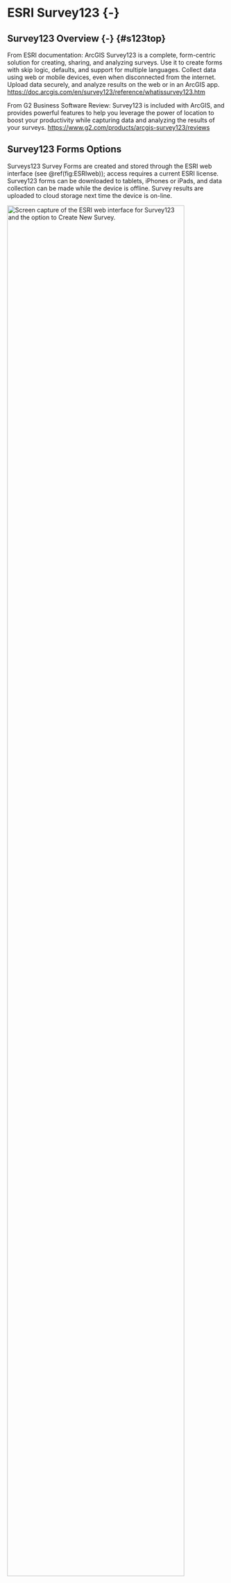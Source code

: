 # ESRI Survey123 {-}

## Survey123 Overview {-}  {#s123top} 

From ESRI documentation: ArcGIS Survey123 is a complete, form-centric solution for creating, sharing, and analyzing surveys. Use it to create forms with skip logic, defaults, and support for multiple languages. Collect data using web or mobile devices, even when disconnected from the internet. Upload data securely, and analyze results on the web or in an ArcGIS app. 
https://doc.arcgis.com/en/survey123/reference/whatissurvey123.htm

From G2 Business Software Review: Survey123 is included with ArcGIS, and provides powerful features to help you leverage the power of location to boost your productivity while capturing data and analyzing the results of your surveys. https://www.g2.com/products/arcgis-survey123/reviews

## Survey123 Forms Options 

Surveys123 Survey Forms are created and stored through the ESRI web interface (see \@ref(fig:ESRIweb)); access requires a current ESRI license. Survey123 forms can be downloaded to tablets, iPhones or iPads, and data collection can be made while the device is offline. Survey results are uploaded to cloud storage next time the device is on-line. 



<div class="figure">
<img src="images/survey123/ESRIweb.png" alt="Screen capture of the ESRI web interface for Survey123 and the option to Create New Survey." width="90%" />
<p class="caption">(\#fig:ESRIweb)Screen capture of the ESRI web interface for Survey123 and the option to Create New Survey.</p>
</div>

There are two main options for designing a Survey123 survey form (\@ref(fig:ESRIweb2)): the Web Designer or Survey123 Connect tool. The Web Designer is a web-based menu-driven GUI that does not require learning any specific coding to set up a basic survey form.  Survey questions and response types can be specified using a drag and drop tool.



<div class="figure">
<img src="images/survey123/ESRIweb2.png" alt="Screen capture of the ESRI web interface for Survey123 highlighting the two main options for designing a Survey123 form: the web designer or the Survey123 Connect tool." width="90%" />
<p class="caption">(\#fig:ESRIweb2)Screen capture of the ESRI web interface for Survey123 highlighting the two main options for designing a Survey123 form: the web designer or the Survey123 Connect tool.</p>
</div>

Survey123 Connect is an option for more advanced survey form design, such as a nested structure or calculated responses using user inputs.  The Survey123 Connect approach requires defining the more advanced form properties within an ‘XLSForm spreadsheet’ using the XLSForm coding language (XLSForm spreadsheets: \@ref(fig:xlsform) and \@ref(fig:xlsform2)).  ESRI documentation for both Web designer and Connect can be found at: https://doc.arcgis.com/en/survey123/browser/create-surveys/createsurveys.htm
XLSForm formatting language is described at: https://xlsform.org/en/.


<div class="figure">
<img src="images/survey123/survey123_xlsform.png" alt="Screen capture of ESRI Survey123 Connect software demonstrating the use of the XLSForm spreadsheet-based coding language and the ability to directly edit the JavaScript code that is linked to XLSForm parameters." width="90%" />
<p class="caption">(\#fig:xlsform)Screen capture of ESRI Survey123 Connect software demonstrating the use of the XLSForm spreadsheet-based coding language and the ability to directly edit the JavaScript code that is linked to XLSForm parameters.</p>
</div>



<div class="figure">
<img src="images/survey123/survey123_xlsform2.png" alt="Screen capture of ArcGIS website description of the XLSForm features: https://gis.idaho.gov/wp-content/uploads/2021/03/ArcGIS-Apps-for-the-Field-State-of-ID.pdf." width="90%" />
<p class="caption">(\#fig:xlsform2)Screen capture of ArcGIS website description of the XLSForm features: https://gis.idaho.gov/wp-content/uploads/2021/03/ArcGIS-Apps-for-the-Field-State-of-ID.pdf.</p>
</div>


## Survey123: Forms Options











<div style="border: 1px solid #ddd; padding: 0px; overflow-y: scroll; height:600px; overflow-x: scroll; width:800px; "><table class=" lightable-paper table" style='font-family: "Arial Narrow", arial, helvetica, sans-serif; margin-left: auto; margin-right: auto; font-size: 18px; width: auto !important; margin-left: auto; margin-right: auto;'>
<caption style="font-size: initial !important;">(\#tab:s123form)Forms Options</caption>
 <thead>
  <tr>
   <th style="text-align:left;position: sticky; top:0; background-color: #FFFFFF;position: sticky; top:0; background-color: #FFFFFF;"> Category </th>
   <th style="text-align:left;position: sticky; top:0; background-color: #FFFFFF;position: sticky; top:0; background-color: #FFFFFF;"> Feature </th>
   <th style="text-align:left;position: sticky; top:0; background-color: #FFFFFF;position: sticky; top:0; background-color: #FFFFFF;"> Available </th>
   <th style="text-align:left;position: sticky; top:0; background-color: #FFFFFF;position: sticky; top:0; background-color: #FFFFFF;"> Description </th>
   <th style="text-align:left;position: sticky; top:0; background-color: #FFFFFF;position: sticky; top:0; background-color: #FFFFFF;"> Group Notes </th>
   <th style="text-align:left;position: sticky; top:0; background-color: #FFFFFF;position: sticky; top:0; background-color: #FFFFFF;"> External  Reviews </th>
   <th style="text-align:left;position: sticky; top:0; background-color: #FFFFFF;position: sticky; top:0; background-color: #FFFFFF;"> Score(0-3) </th>
  </tr>
 </thead>
<tbody>
  <tr>
   <td style="text-align:left;min-width: 2cm; font-weight: bold;max-width: 3cm; font-weight: bold;"> Data entry validation/QC </td>
   <td style="text-align:left;min-width: 2cm; max-width: 3cm; "> Geo-referencing </td>
   <td style="text-align:left;min-width: 2cm; max-width: 2.5cm; "> Yes </td>
   <td style="text-align:left;min-width: 4.5cm; max-width: 5cm; "> Every Survey123 entry (object?) has an associated lat/long data </td>
   <td style="text-align:left;min-width: 4.5cm; max-width: 5cm; "> Uses device navigation: phone app or GPS device; Data can open in data in ArcGIS maps directly; Can change base map; Default is current location; Can tap the map to change location [test](https://doc.arcgis.com/en/survey123/browser/analyze-results/viewresults.htm#:~:text=Under%20the%20title%20for%20your,geodatabase%20and%20download%20your%20data) </td>
   <td style="text-align:left;min-width: 2cm; ">  </td>
   <td style="text-align:left;min-width: 3cm; "> 3 </td>
  </tr>
  <tr>
   <td style="text-align:left;min-width: 2cm; font-weight: bold;max-width: 3cm; font-weight: bold;">  </td>
   <td style="text-align:left;min-width: 2cm; max-width: 3cm; "> Constrained choices from a list </td>
   <td style="text-align:left;min-width: 2cm; max-width: 2.5cm; "> Yes </td>
   <td style="text-align:left;min-width: 4.5cm; max-width: 5cm; "> Web Designer </td>
   <td style="text-align:left;min-width: 4.5cm; max-width: 5cm; "> -Restricted lengths, Default values (e.g., Date, Time from device) </td>
   <td style="text-align:left;min-width: 2cm; ">  </td>
   <td style="text-align:left;min-width: 3cm; "> 2 </td>
  </tr>
  <tr>
   <td style="text-align:left;min-width: 2cm; font-weight: bold;max-width: 3cm; font-weight: bold;">  </td>
   <td style="text-align:left;min-width: 2cm; max-width: 3cm; ">  </td>
   <td style="text-align:left;min-width: 2cm; max-width: 2.5cm; "> Yes </td>
   <td style="text-align:left;min-width: 4.5cm; max-width: 5cm; "> Survey123 Connect: XLSForm spreadsheet </td>
   <td style="text-align:left;min-width: 4.5cm; max-width: 5cm; "> Above functionality, plus more advanced options such as: - select multiple responses from a list;smart fields: expressions and formulas to control the allowable input (e.g., total percentage &lt;= 100%)
- Auto limit by partial input
- Auto-completed suggestion </td>
   <td style="text-align:left;min-width: 2cm; ">  </td>
   <td style="text-align:left;min-width: 3cm; "> 1 </td>
  </tr>
  <tr>
   <td style="text-align:left;min-width: 2cm; font-weight: bold;max-width: 3cm; font-weight: bold;">  </td>
   <td style="text-align:left;min-width: 2cm; max-width: 3cm; "> Rules guiding answer series (e.g., “Conditional Questions” and “Skips”) </td>
   <td style="text-align:left;min-width: 2cm; max-width: 2.5cm; "> Yes </td>
   <td style="text-align:left;min-width: 4.5cm; max-width: 5cm; "> Web Designer  </td>
   <td style="text-align:left;min-width: 4.5cm; max-width: 5cm; "> This can be done with Web Designer using the ‘Set rule function’; However, in Web Designer, this function is limited to Single choice, Dropdown, Likert scale, and Rating questions </td>
   <td style="text-align:left;min-width: 2cm; "> [tst4](https://support.esri.com/en/technical-article/000022942) </td>
   <td style="text-align:left;min-width: 3cm; ">  </td>
  </tr>
  <tr>
   <td style="text-align:left;min-width: 2cm; font-weight: bold;max-width: 3cm; font-weight: bold;">  </td>
   <td style="text-align:left;min-width: 2cm; max-width: 3cm; ">  </td>
   <td style="text-align:left;min-width: 2cm; max-width: 2.5cm; "> Yes </td>
   <td style="text-align:left;min-width: 4.5cm; max-width: 5cm; "> Survey123 Connect: XLSForm spreadsheet </td>
   <td style="text-align:left;min-width: 4.5cm; max-width: 5cm; ">  </td>
   <td style="text-align:left;min-width: 2cm; ">  </td>
   <td style="text-align:left;min-width: 3cm; ">  </td>
  </tr>
  <tr>
   <td style="text-align:left;min-width: 2cm; font-weight: bold;max-width: 3cm; font-weight: bold;">  </td>
   <td style="text-align:left;min-width: 2cm; max-width: 3cm; "> Constrained choices from an external table </td>
   <td style="text-align:left;min-width: 2cm; max-width: 2.5cm; ">  </td>
   <td style="text-align:left;min-width: 4.5cm; max-width: 5cm; ">  </td>
   <td style="text-align:left;min-width: 4.5cm; max-width: 5cm; ">  </td>
   <td style="text-align:left;min-width: 2cm; ">  </td>
   <td style="text-align:left;min-width: 3cm; ">  </td>
  </tr>
  <tr>
   <td style="text-align:left;min-width: 2cm; font-weight: bold;max-width: 3cm; font-weight: bold;">  </td>
   <td style="text-align:left;min-width: 2cm; max-width: 3cm; "> Form Version Control </td>
   <td style="text-align:left;min-width: 2cm; max-width: 2.5cm; ">  </td>
   <td style="text-align:left;min-width: 4.5cm; max-width: 5cm; ">  </td>
   <td style="text-align:left;min-width: 4.5cm; max-width: 5cm; ">  </td>
   <td style="text-align:left;min-width: 2cm; ">  </td>
   <td style="text-align:left;min-width: 3cm; ">  </td>
  </tr>
  <tr>
   <td style="text-align:left;min-width: 2cm; font-weight: bold;max-width: 3cm; font-weight: bold;">  </td>
   <td style="text-align:left;min-width: 2cm; max-width: 3cm; "> Real-time Data Review </td>
   <td style="text-align:left;min-width: 2cm; max-width: 2.5cm; "> Yes </td>
   <td style="text-align:left;min-width: 4.5cm; max-width: 5cm; "> Survey123 HUB </td>
   <td style="text-align:left;min-width: 4.5cm; max-width: 5cm; "> The HUB webbased tool allows one to review raw data and summarize data submitted to each survey in the ‘Data’ and ‘Analyze’ tabs; Other summaries: word clouds, frequency plots </td>
   <td style="text-align:left;min-width: 2cm; ">  </td>
   <td style="text-align:left;min-width: 3cm; ">  </td>
  </tr>
  <tr>
   <td style="text-align:left;min-width: 2cm; font-weight: bold;max-width: 3cm; font-weight: bold;">  </td>
   <td style="text-align:left;min-width: 2cm; max-width: 3cm; ">  </td>
   <td style="text-align:left;min-width: 2cm; max-width: 2.5cm; "> No </td>
   <td style="text-align:left;min-width: 4.5cm; max-width: 5cm; "> Survey123 Connect </td>
   <td style="text-align:left;min-width: 4.5cm; max-width: 5cm; "> In trial demo, it was difficult to produce a listing of the lengths which was needed for field QC </td>
   <td style="text-align:left;min-width: 2cm; ">  </td>
   <td style="text-align:left;min-width: 3cm; ">  </td>
  </tr>
  <tr>
   <td style="text-align:left;min-width: 2cm; font-weight: bold;max-width: 3cm; font-weight: bold;">  </td>
   <td style="text-align:left;min-width: 2cm; max-width: 3cm; "> Real-time Edit (“on the fly”) </td>
   <td style="text-align:left;min-width: 2cm; max-width: 2.5cm; "> Yes </td>
   <td style="text-align:left;min-width: 4.5cm; max-width: 5cm; "> User needs to open a separate tab to edit the responses </td>
   <td style="text-align:left;min-width: 4.5cm; max-width: 5cm; ">  </td>
   <td style="text-align:left;min-width: 2cm; ">  </td>
   <td style="text-align:left;min-width: 3cm; ">  </td>
  </tr>
  <tr>
   <td style="text-align:left;min-width: 2cm; font-weight: bold;max-width: 3cm; font-weight: bold;"> Ease of Form Development </td>
   <td style="text-align:left;min-width: 2cm; max-width: 3cm; "> Intuitive form design tool </td>
   <td style="text-align:left;min-width: 2cm; max-width: 2.5cm; "> Yes </td>
   <td style="text-align:left;min-width: 4.5cm; max-width: 5cm; "> Web designer </td>
   <td style="text-align:left;min-width: 4.5cm; max-width: 5cm; "> Web designer intuitive </td>
   <td style="text-align:left;min-width: 2cm; ">  </td>
   <td style="text-align:left;min-width: 3cm; ">  </td>
  </tr>
  <tr>
   <td style="text-align:left;min-width: 2cm; font-weight: bold;max-width: 3cm; font-weight: bold;">  </td>
   <td style="text-align:left;min-width: 2cm; max-width: 3cm; ">  </td>
   <td style="text-align:left;min-width: 2cm; max-width: 2.5cm; "> No </td>
   <td style="text-align:left;min-width: 4.5cm; max-width: 5cm; "> Survey123 Connect: XLSForm spreadsheet </td>
   <td style="text-align:left;min-width: 4.5cm; max-width: 5cm; "> XLSForm formatting language required some effort to pick up. </td>
   <td style="text-align:left;min-width: 2cm; ">  </td>
   <td style="text-align:left;min-width: 3cm; ">  </td>
  </tr>
  <tr>
   <td style="text-align:left;min-width: 2cm; font-weight: bold;max-width: 3cm; font-weight: bold;">  </td>
   <td style="text-align:left;min-width: 2cm; max-width: 3cm; "> Coding language required? </td>
   <td style="text-align:left;min-width: 2cm; max-width: 2.5cm; "> No </td>
   <td style="text-align:left;min-width: 4.5cm; max-width: 5cm; "> Web designer </td>
   <td style="text-align:left;min-width: 4.5cm; max-width: 5cm; "> Web designer is a GUI tool that is menu driven and does not require learning any coding </td>
   <td style="text-align:left;min-width: 2cm; ">  </td>
   <td style="text-align:left;min-width: 3cm; ">  </td>
  </tr>
  <tr>
   <td style="text-align:left;min-width: 2cm; font-weight: bold;max-width: 3cm; font-weight: bold;">  </td>
   <td style="text-align:left;min-width: 2cm; max-width: 3cm; ">  </td>
   <td style="text-align:left;min-width: 2cm; max-width: 2.5cm; "> Yes </td>
   <td style="text-align:left;min-width: 4.5cm; max-width: 5cm; "> XLSForm spreadsheet </td>
   <td style="text-align:left;min-width: 4.5cm; max-width: 5cm; "> Survey123 Connect is an option for more advanced survey designs which requires configuration of an ‘XLSForm spreadsheet’.  XLSForm is an ESRII coding language specific to forms configuration. </td>
   <td style="text-align:left;min-width: 2cm; "> Can be hard to edit XLSForm code: 
“Per my experience, if I delete some of the questions and add other [using] filters for the answers through the [XLSForm spread sheet], the answers will be totally. So, every time I have to make a new form for every survey in order to avoid messy information.”     
[tst2](https://www.g2.com/products/arcgis-survey123/reviews?page=2#survey-response-2154622) </td>
   <td style="text-align:left;min-width: 3cm; ">  </td>
  </tr>
  <tr>
   <td style="text-align:left;min-width: 2cm; font-weight: bold;max-width: 3cm; font-weight: bold;">  </td>
   <td style="text-align:left;min-width: 2cm; max-width: 3cm; "> Different styles of question types </td>
   <td style="text-align:left;min-width: 2cm; max-width: 2.5cm; "> Yes </td>
   <td style="text-align:left;min-width: 4.5cm; max-width: 5cm; "> Web Designer  </td>
   <td style="text-align:left;min-width: 4.5cm; max-width: 5cm; "> Yes, both Web designer and Connect provide a range of question types: </td>
   <td style="text-align:left;min-width: 2cm; "> https://doc.arcgis.com/en/survey123/browser/create-surveys/webdesigneressentials.htm </td>
   <td style="text-align:left;min-width: 3cm; ">  </td>
  </tr>
  <tr>
   <td style="text-align:left;min-width: 2cm; font-weight: bold;max-width: 3cm; font-weight: bold;">  </td>
   <td style="text-align:left;min-width: 2cm; max-width: 3cm; ">  </td>
   <td style="text-align:left;min-width: 2cm; max-width: 2.5cm; "> Yes </td>
   <td style="text-align:left;min-width: 4.5cm; max-width: 5cm; "> Survey123 Connect: XLSForm spreadsheet </td>
   <td style="text-align:left;min-width: 4.5cm; max-width: 5cm; ">  </td>
   <td style="text-align:left;min-width: 2cm; ">  </td>
   <td style="text-align:left;min-width: 3cm; ">  </td>
  </tr>
  <tr>
   <td style="text-align:left;min-width: 2cm; font-weight: bold;max-width: 3cm; font-weight: bold;">  </td>
   <td style="text-align:left;min-width: 2cm; max-width: 3cm; "> Flexibility to configure in a logical order for field entry (e.g., nested desgin) </td>
   <td style="text-align:left;min-width: 2cm; max-width: 2.5cm; "> No </td>
   <td style="text-align:left;min-width: 4.5cm; max-width: 5cm; "> Web Designer  </td>
   <td style="text-align:left;min-width: 4.5cm; max-width: 5cm; ">  </td>
   <td style="text-align:left;min-width: 2cm; ">  </td>
   <td style="text-align:left;min-width: 3cm; ">  </td>
  </tr>
  <tr>
   <td style="text-align:left;min-width: 2cm; font-weight: bold;max-width: 3cm; font-weight: bold;">  </td>
   <td style="text-align:left;min-width: 2cm; max-width: 3cm; ">  </td>
   <td style="text-align:left;min-width: 2cm; max-width: 2.5cm; "> Yes </td>
   <td style="text-align:left;min-width: 4.5cm; max-width: 5cm; "> Survey123 Connect: XLSForm spreadsheet </td>
   <td style="text-align:left;min-width: 4.5cm; max-width: 5cm; "> In trial demo (Appendix 3): The XLSForm coding was required to represent a nested sampling design; this effort was time consuming to optimize </td>
   <td style="text-align:left;min-width: 2cm; ">  </td>
   <td style="text-align:left;min-width: 3cm; ">  </td>
  </tr>
  <tr>
   <td style="text-align:left;min-width: 2cm; font-weight: bold;max-width: 3cm; font-weight: bold;"> Other IEP Survey needs </td>
   <td style="text-align:left;min-width: 2cm; max-width: 3cm; "> Permissions Management </td>
   <td style="text-align:left;min-width: 2cm; max-width: 2.5cm; "> Yes </td>
   <td style="text-align:left;min-width: 4.5cm; max-width: 5cm; ">  </td>
   <td style="text-align:left;min-width: 4.5cm; max-width: 5cm; ">  </td>
   <td style="text-align:left;min-width: 2cm; ">  </td>
   <td style="text-align:left;min-width: 3cm; ">  </td>
  </tr>
  <tr>
   <td style="text-align:left;min-width: 2cm; font-weight: bold;max-width: 3cm; font-weight: bold;">  </td>
   <td style="text-align:left;min-width: 2cm; max-width: 3cm; "> Muti-users of an app </td>
   <td style="text-align:left;min-width: 2cm; max-width: 2.5cm; "> Yes </td>
   <td style="text-align:left;min-width: 4.5cm; max-width: 5cm; "> More than one user can submit data to an app at a time (same database); Survey123 HUB: can review responses by user </td>
   <td style="text-align:left;min-width: 4.5cm; max-width: 5cm; ">  </td>
   <td style="text-align:left;min-width: 2cm; ">  </td>
   <td style="text-align:left;min-width: 3cm; ">  </td>
  </tr>
  <tr>
   <td style="text-align:left;min-width: 2cm; font-weight: bold;max-width: 3cm; font-weight: bold;">  </td>
   <td style="text-align:left;min-width: 2cm; max-width: 3cm; "> Off-line capacity </td>
   <td style="text-align:left;min-width: 2cm; max-width: 2.5cm; "> Yes </td>
   <td style="text-align:left;min-width: 4.5cm; max-width: 5cm; "> Field App works offline and online </td>
   <td style="text-align:left;min-width: 4.5cm; max-width: 5cm; "> Does the data uploads automatically when back on-line?? </td>
   <td style="text-align:left;min-width: 2cm; ">  </td>
   <td style="text-align:left;min-width: 3cm; ">  </td>
  </tr>
  <tr>
   <td style="text-align:left;min-width: 2cm; font-weight: bold;max-width: 3cm; font-weight: bold;"> User Accessability </td>
   <td style="text-align:left;min-width: 2cm; max-width: 3cm; "> Multiple-language options </td>
   <td style="text-align:left;min-width: 2cm; max-width: 2.5cm; "> Yes </td>
   <td style="text-align:left;min-width: 4.5cm; max-width: 5cm; "> Form can be transposed to other languages; language of stored responses can be specified. </td>
   <td style="text-align:left;min-width: 4.5cm; max-width: 5cm; ">  </td>
   <td style="text-align:left;min-width: 2cm; ">  </td>
   <td style="text-align:left;min-width: 3cm; ">  </td>
  </tr>
  <tr>
   <td style="text-align:left;min-width: 2cm; font-weight: bold;max-width: 3cm; font-weight: bold;">  </td>
   <td style="text-align:left;min-width: 2cm; max-width: 3cm; "> Font adjustment/Speak-to-text </td>
   <td style="text-align:left;min-width: 2cm; max-width: 2.5cm; ">  </td>
   <td style="text-align:left;min-width: 4.5cm; max-width: 5cm; ">  </td>
   <td style="text-align:left;min-width: 4.5cm; max-width: 5cm; ">  </td>
   <td style="text-align:left;min-width: 2cm; ">  </td>
   <td style="text-align:left;min-width: 3cm; ">  </td>
  </tr>
</tbody>
</table></div>


## Survey123: Data Interface {#S23dat}



<div style="border: 1px solid #ddd; padding: 0px; overflow-y: scroll; height:600px; overflow-x: scroll; width:800px; "><table class=" lightable-paper table" style='font-family: "Arial Narrow", arial, helvetica, sans-serif; margin-left: auto; margin-right: auto; font-size: 18px; width: auto !important; margin-left: auto; margin-right: auto;'>
<caption style="font-size: initial !important;">(\#tab:s123dat)Data Interface Options</caption>
 <thead>
  <tr>
   <th style="text-align:left;position: sticky; top:0; background-color: #FFFFFF;position: sticky; top:0; background-color: #FFFFFF;"> Category </th>
   <th style="text-align:left;position: sticky; top:0; background-color: #FFFFFF;position: sticky; top:0; background-color: #FFFFFF;"> Feature </th>
   <th style="text-align:left;position: sticky; top:0; background-color: #FFFFFF;position: sticky; top:0; background-color: #FFFFFF;"> Available </th>
   <th style="text-align:left;position: sticky; top:0; background-color: #FFFFFF;position: sticky; top:0; background-color: #FFFFFF;"> Description </th>
   <th style="text-align:left;position: sticky; top:0; background-color: #FFFFFF;position: sticky; top:0; background-color: #FFFFFF;"> Group Notes </th>
   <th style="text-align:left;position: sticky; top:0; background-color: #FFFFFF;position: sticky; top:0; background-color: #FFFFFF;"> External  Reviews </th>
   <th style="text-align:left;position: sticky; top:0; background-color: #FFFFFF;position: sticky; top:0; background-color: #FFFFFF;"> Score(0-3) </th>
  </tr>
 </thead>
<tbody>
  <tr>
   <td style="text-align:left;min-width: 2cm; font-weight: bold;max-width: 3cm; font-weight: bold;"> Database interface </td>
   <td style="text-align:left;min-width: 2cm; max-width: 3cm; "> Cloud-storage </td>
   <td style="text-align:left;min-width: 2cm; max-width: 2.5cm; "> Yes </td>
   <td style="text-align:left;min-width: 4.5cm; max-width: 5cm; "> All Survey123 items (forms, web maps, tabular reference data, survey records) are stored in the respective ArcGIS Survey Hub online account https://survey123.arcgis.com/

ArcGIS Hub is a cloud-based engagement platform.  ArcGIS Hub is automatically available with a subscription to ArcGIS Online. </td>
   <td style="text-align:left;min-width: 4.5cm; max-width: 5cm; ">  </td>
   <td style="text-align:left;min-width: 2cm; "> ArcGIS Survey123 consumes ArcGIS Online credits for storage, geocoding, and when printing reports (how does this relate to a State account?) </td>
   <td style="text-align:left;min-width: 3cm; ">  </td>
  </tr>
  <tr>
   <td style="text-align:left;min-width: 2cm; font-weight: bold;max-width: 3cm; font-weight: bold;">  </td>
   <td style="text-align:left;min-width: 2cm; max-width: 3cm; "> Direct integration with database </td>
   <td style="text-align:left;min-width: 2cm; max-width: 2.5cm; "> No </td>
   <td style="text-align:left;min-width: 4.5cm; max-width: 5cm; "> Not a feature of Survey123 per se; would need to be configured by a database manager </td>
   <td style="text-align:left;min-width: 4.5cm; max-width: 5cm; "> As far as I can tell, Survey123 does not have a tool for integrating data into editing SQL or Access databases; need to verify </td>
   <td style="text-align:left;min-width: 2cm; ">  </td>
   <td style="text-align:left;min-width: 3cm; ">  </td>
  </tr>
  <tr>
   <td style="text-align:left;min-width: 2cm; font-weight: bold;max-width: 3cm; font-weight: bold;">  </td>
   <td style="text-align:left;min-width: 2cm; max-width: 3cm; "> Integrate data from local tables </td>
   <td style="text-align:left;min-width: 2cm; max-width: 2.5cm; "> Yes </td>
   <td style="text-align:left;min-width: 4.5cm; max-width: 5cm; "> Reference lists can reside in additional tabs in the XLSForm spreadsheet </td>
   <td style="text-align:left;min-width: 4.5cm; max-width: 5cm; "> Are these tables actually on the local hard drive or web based?  Need to verify </td>
   <td style="text-align:left;min-width: 2cm; ">  </td>
   <td style="text-align:left;min-width: 3cm; ">  </td>
  </tr>
  <tr>
   <td style="text-align:left;min-width: 2cm; font-weight: bold;max-width: 3cm; font-weight: bold;"> Edit after transfer </td>
   <td style="text-align:left;min-width: 2cm; max-width: 3cm; "> Editing data ‘on-the-fly’ (data already submitted) </td>
   <td style="text-align:left;min-width: 2cm; max-width: 2.5cm; "> Not easily done </td>
   <td style="text-align:left;min-width: 4.5cm; max-width: 5cm; "> Survey responses submitted to the web-based database from a user's device can be edited from the Sent folder in the Survey123 field app

The owner of a survey can also edit any responses sent for their survey on the survey's Data page on the Survey123 website, or in the web app using URL parameters.   https://doc.arcgis.com/en/survey123/browser/get-answers/editexistingdata.htm </td>
   <td style="text-align:left;min-width: 4.5cm; max-width: 5cm; "> In trial demo: User noted that it was not possible to view the full list of fish lengths, and it was not easy to edit responses ‘on-the-fly’) (Appendix: 3) </td>
   <td style="text-align:left;min-width: 2cm; ">  </td>
   <td style="text-align:left;min-width: 3cm; ">  </td>
  </tr>
  <tr>
   <td style="text-align:left;min-width: 2cm; font-weight: bold;max-width: 3cm; font-weight: bold;"> Data format </td>
   <td style="text-align:left;min-width: 2cm; max-width: 3cm; "> Open (standard) format output </td>
   <td style="text-align:left;min-width: 2cm; max-width: 2.5cm; "> Yes </td>
   <td style="text-align:left;min-width: 4.5cm; max-width: 5cm; "> Can be downloaded as .CSV; User selects output format (CSV, Excel, KML, shapefile, or file geodatabase)  </td>
   <td style="text-align:left;min-width: 4.5cm; max-width: 5cm; ">  </td>
   <td style="text-align:left;min-width: 2cm; "> Data can open in data in ArcGIS maps directly </td>
   <td style="text-align:left;min-width: 3cm; ">  </td>
  </tr>
  <tr>
   <td style="text-align:left;min-width: 2cm; font-weight: bold;max-width: 3cm; font-weight: bold;">  </td>
   <td style="text-align:left;min-width: 2cm; max-width: 3cm; "> Data format logical / useable </td>
   <td style="text-align:left;min-width: 2cm; max-width: 2.5cm; "> Somewhat difficult </td>
   <td style="text-align:left;min-width: 4.5cm; max-width: 5cm; "> Exported in relational tables associated with nested forms design; used key ID to associate across levels; direct database update options not available </td>
   <td style="text-align:left;min-width: 4.5cm; max-width: 5cm; "> In trial demo (Appendix 3): The format of the .csv exported data was difficult to work with and required significant post-processing </td>
   <td style="text-align:left;min-width: 2cm; "> “Cannot export in a clean way. Changes to the feature service do not translate to the online page, so you can't export from there in a way that leaves all the disabled fields off.”
https://www.g2.com/products/arcgis-survey123/reviews#survey-response-2743872

“There should be better tools to manage the resulting database when the schema needs to change.”
https://www.g2.com/products/arcgis-survey123/reviews#survey-response-2743872 </td>
   <td style="text-align:left;min-width: 3cm; ">  </td>
  </tr>
  <tr>
   <td style="text-align:left;min-width: 2cm; font-weight: bold;max-width: 3cm; font-weight: bold;"> Data transfer </td>
   <td style="text-align:left;min-width: 2cm; max-width: 3cm; "> Real-time data transfer </td>
   <td style="text-align:left;min-width: 2cm; max-width: 2.5cm; "> Yes </td>
   <td style="text-align:left;min-width: 4.5cm; max-width: 5cm; "> Data can open in data in ArcGIS maps directly </td>
   <td style="text-align:left;min-width: 4.5cm; max-width: 5cm; ">  </td>
   <td style="text-align:left;min-width: 2cm; ">  </td>
   <td style="text-align:left;min-width: 3cm; ">  </td>
  </tr>
  <tr>
   <td style="text-align:left;min-width: 2cm; font-weight: bold;max-width: 3cm; font-weight: bold;">  </td>
   <td style="text-align:left;min-width: 2cm; max-width: 3cm; "> Cloud connectivity &amp; back up </td>
   <td style="text-align:left;min-width: 2cm; max-width: 2.5cm; "> Yes </td>
   <td style="text-align:left;min-width: 4.5cm; max-width: 5cm; "> Cloud connectivity &amp; back up </td>
   <td style="text-align:left;min-width: 4.5cm; max-width: 5cm; ">  </td>
   <td style="text-align:left;min-width: 2cm; ">  </td>
   <td style="text-align:left;min-width: 3cm; ">  </td>
  </tr>
  <tr>
   <td style="text-align:left;min-width: 2cm; font-weight: bold;max-width: 3cm; font-weight: bold;"> Data change logs </td>
   <td style="text-align:left;min-width: 2cm; max-width: 3cm; "> Audit trails (data version control) </td>
   <td style="text-align:left;min-width: 2cm; max-width: 2.5cm; "> No </td>
   <td style="text-align:left;min-width: 4.5cm; max-width: 5cm; ">  </td>
   <td style="text-align:left;min-width: 4.5cm; max-width: 5cm; "> As far as I can tell, Survey123 does not have mechanism for logging data edits; need to verify </td>
   <td style="text-align:left;min-width: 2cm; ">  </td>
   <td style="text-align:left;min-width: 3cm; ">  </td>
  </tr>
</tbody>
</table></div>




##  Survey123: Photo Integration and External Sensors {#s123phot}


<div style="border: 1px solid #ddd; padding: 0px; overflow-y: scroll; height:600px; overflow-x: scroll; width:800px; "><table class=" lightable-paper table" style='font-family: "Arial Narrow", arial, helvetica, sans-serif; margin-left: auto; margin-right: auto; font-size: 18px; width: auto !important; margin-left: auto; margin-right: auto;'>
<caption style="font-size: initial !important;">(\#tab:s123phot)Photo Integration and External Sensors</caption>
 <thead>
  <tr>
   <th style="text-align:left;position: sticky; top:0; background-color: #FFFFFF;position: sticky; top:0; background-color: #FFFFFF;"> Category </th>
   <th style="text-align:left;position: sticky; top:0; background-color: #FFFFFF;position: sticky; top:0; background-color: #FFFFFF;"> Feature </th>
   <th style="text-align:left;position: sticky; top:0; background-color: #FFFFFF;position: sticky; top:0; background-color: #FFFFFF;"> Available </th>
   <th style="text-align:left;position: sticky; top:0; background-color: #FFFFFF;position: sticky; top:0; background-color: #FFFFFF;"> Group Notes </th>
   <th style="text-align:left;position: sticky; top:0; background-color: #FFFFFF;position: sticky; top:0; background-color: #FFFFFF;"> External  Reviews </th>
   <th style="text-align:left;position: sticky; top:0; background-color: #FFFFFF;position: sticky; top:0; background-color: #FFFFFF;"> Score(0-3) </th>
  </tr>
 </thead>
<tbody>
  <tr>
   <td style="text-align:left;min-width: 2cm; font-weight: bold;max-width: 3cm; font-weight: bold;"> Photo Integration </td>
   <td style="text-align:left;min-width: 2cm; max-width: 3cm; "> Collect photo &amp; assoc. with element </td>
   <td style="text-align:left;min-width: 2cm; max-width: 2.5cm; "> Yes </td>
   <td style="text-align:left;min-width: 4.5cm; max-width: 5cm; "> multiple photos can be linked to a question field with comments and associated question to a record </td>
   <td style="text-align:left;min-width: 4.5cm; max-width: 5cm; ">  </td>
   <td style="text-align:left;min-width: 2cm; ">  </td>
  </tr>
  <tr>
   <td style="text-align:left;min-width: 2cm; font-weight: bold;max-width: 3cm; font-weight: bold;">  </td>
   <td style="text-align:left;min-width: 2cm; max-width: 3cm; "> Ease of interface </td>
   <td style="text-align:left;min-width: 2cm; max-width: 2.5cm; "> Yes </td>
   <td style="text-align:left;min-width: 4.5cm; max-width: 5cm; ">  </td>
   <td style="text-align:left;min-width: 4.5cm; max-width: 5cm; "> "We have problems however, when it comes to photos. If a previous user has submitted photos, a later user can not. Also, it seems there are issues period in submitting photos on any record that is not the initial creating. Users editing a record within survey 123 cannot see photos submitted be previous users.”

https://www.g2.com/products/arcgis-survey123/reviews#survey-response-2743872 </td>
   <td style="text-align:left;min-width: 2cm; ">  </td>
  </tr>
  <tr>
   <td style="text-align:left;min-width: 2cm; font-weight: bold;max-width: 3cm; font-weight: bold;">  </td>
   <td style="text-align:left;min-width: 2cm; max-width: 3cm; "> Multi-photo per element (and # limit) </td>
   <td style="text-align:left;min-width: 2cm; max-width: 2.5cm; "> Yes </td>
   <td style="text-align:left;min-width: 4.5cm; max-width: 5cm; "> You can allow the user to submit multiple files in the one question response, up to a maximum of 99. 
The maximum file size for an individual attachment submitted from the Survey123 field app is 10 MB. </td>
   <td style="text-align:left;min-width: 4.5cm; max-width: 5cm; ">  </td>
   <td style="text-align:left;min-width: 2cm; ">  </td>
  </tr>
  <tr>
   <td style="text-align:left;min-width: 2cm; font-weight: bold;max-width: 3cm; font-weight: bold;">  </td>
   <td style="text-align:left;min-width: 2cm; max-width: 3cm; "> Drawing/Annotating on photo </td>
   <td style="text-align:left;min-width: 2cm; max-width: 2.5cm; "> Yes </td>
   <td style="text-align:left;min-width: 4.5cm; max-width: 5cm; "> The September 2021 release of ArcGIS Survey123 (version 3.13) includes ability to draw and annotate questions in the Survey123 field app. </td>
   <td style="text-align:left;min-width: 4.5cm; max-width: 5cm; "> https://community.esri.com/t5/arcgis-survey123-blog/updates-to-draw-and-annotate-in-arcgis-survey123/ba-p/1100656#:~:text=Draw%20and%20annotate%20are%20staple,a%20snapshot%20of%20a%20map. </td>
   <td style="text-align:left;min-width: 2cm; ">  </td>
  </tr>
  <tr>
   <td style="text-align:left;min-width: 2cm; font-weight: bold;max-width: 3cm; font-weight: bold;"> X-tern sensors </td>
   <td style="text-align:left;min-width: 2cm; max-width: 3cm; "> GPS from device </td>
   <td style="text-align:left;min-width: 2cm; max-width: 2.5cm; "> Yes </td>
   <td style="text-align:left;min-width: 4.5cm; max-width: 5cm; "> GPS precision only as good as app on device </td>
   <td style="text-align:left;min-width: 4.5cm; max-width: 5cm; "> “The tool needs to have better integration capabilities with GPS and Bluetooth devices in order to capture location at a better scale than the tablet of phone can offer.” https://www.g2.com/products/arcgis-survey123/reviews?page=2#survey-response-766508 </td>
   <td style="text-align:left;min-width: 2cm; ">  </td>
  </tr>
  <tr>
   <td style="text-align:left;min-width: 2cm; font-weight: bold;max-width: 3cm; font-weight: bold;">  </td>
   <td style="text-align:left;min-width: 2cm; max-width: 3cm; "> Integrate data from bar codes </td>
   <td style="text-align:left;min-width: 2cm; max-width: 2.5cm; "> Yes </td>
   <td style="text-align:left;min-width: 4.5cm; max-width: 5cm; "> the Survey123 field app can interpret barcodes though your device’s camera, so you do not need external barcode hardware

https://www.esri.com/arcgis-blog/products/survey123/announcements/barcode-scanning-in-survey123-for-arcgis/ </td>
   <td style="text-align:left;min-width: 4.5cm; max-width: 5cm; ">  </td>
   <td style="text-align:left;min-width: 2cm; ">  </td>
  </tr>
  <tr>
   <td style="text-align:left;min-width: 2cm; font-weight: bold;max-width: 3cm; font-weight: bold;">  </td>
   <td style="text-align:left;min-width: 2cm; max-width: 3cm; "> Integrate data from external sensors </td>
   <td style="text-align:left;min-width: 2cm; max-width: 2.5cm; "> No </td>
   <td style="text-align:left;min-width: 4.5cm; max-width: 5cm; ">  </td>
   <td style="text-align:left;min-width: 4.5cm; max-width: 5cm; ">  </td>
   <td style="text-align:left;min-width: 2cm; ">  </td>
  </tr>
</tbody>
</table></div>





##  Survey123:  Hardware Platforms  {#s123hard}

[Top of section](#s123top)



<div style="border: 1px solid #ddd; padding: 0px; overflow-y: scroll; height:600px; overflow-x: scroll; width:800px; "><table class=" lightable-paper table" style='font-family: "Arial Narrow", arial, helvetica, sans-serif; margin-left: auto; margin-right: auto; font-size: 18px; width: auto !important; margin-left: auto; margin-right: auto;'>
<caption style="font-size: initial !important;">(\#tab:s123hard)Hardware Platform Options</caption>
 <thead>
  <tr>
   <th style="text-align:left;position: sticky; top:0; background-color: #FFFFFF;position: sticky; top:0; background-color: #FFFFFF;"> Feature </th>
   <th style="text-align:left;position: sticky; top:0; background-color: #FFFFFF;position: sticky; top:0; background-color: #FFFFFF;"> Available </th>
   <th style="text-align:left;position: sticky; top:0; background-color: #FFFFFF;position: sticky; top:0; background-color: #FFFFFF;"> Group Notes </th>
   <th style="text-align:left;position: sticky; top:0; background-color: #FFFFFF;position: sticky; top:0; background-color: #FFFFFF;"> External  Reviews </th>
   <th style="text-align:left;position: sticky; top:0; background-color: #FFFFFF;position: sticky; top:0; background-color: #FFFFFF;"> Score(0-3) </th>
  </tr>
 </thead>
<tbody>
  <tr>
   <td style="text-align:left;min-width: 6cm; font-weight: bold;max-width: 7cm; font-weight: bold;"> Smart Phones and Tablets </td>
   <td style="text-align:left;min-width: 2cm; max-width: 3cm; ">  </td>
   <td style="text-align:left;min-width: 2cm; max-width: 2.5cm; ">  </td>
   <td style="text-align:left;min-width: 4.5cm; max-width: 5cm; ">  </td>
   <td style="text-align:left;min-width: 2.5cm; max-width: 3cm; ">  </td>
  </tr>
  <tr>
   <td style="text-align:left;min-width: 6cm; font-weight: bold;max-width: 7cm; font-weight: bold;"> -      iOS (phone and tablet) </td>
   <td style="text-align:left;min-width: 2cm; max-width: 3cm; "> Yes </td>
   <td style="text-align:left;min-width: 2cm; max-width: 2.5cm; ">  </td>
   <td style="text-align:left;min-width: 4.5cm; max-width: 5cm; ">  </td>
   <td style="text-align:left;min-width: 2.5cm; max-width: 3cm; ">  </td>
  </tr>
  <tr>
   <td style="text-align:left;min-width: 6cm; font-weight: bold;max-width: 7cm; font-weight: bold;"> -      Android(phone and tablet) </td>
   <td style="text-align:left;min-width: 2cm; max-width: 3cm; "> Yes </td>
   <td style="text-align:left;min-width: 2cm; max-width: 2.5cm; ">  </td>
   <td style="text-align:left;min-width: 4.5cm; max-width: 5cm; ">  </td>
   <td style="text-align:left;min-width: 2.5cm; max-width: 3cm; ">  </td>
  </tr>
  <tr>
   <td style="text-align:left;min-width: 6cm; font-weight: bold;max-width: 7cm; font-weight: bold;"> Desktop/laptop </td>
   <td style="text-align:left;min-width: 2cm; max-width: 3cm; ">  </td>
   <td style="text-align:left;min-width: 2cm; max-width: 2.5cm; ">  </td>
   <td style="text-align:left;min-width: 4.5cm; max-width: 5cm; ">  </td>
   <td style="text-align:left;min-width: 2.5cm; max-width: 3cm; ">  </td>
  </tr>
  <tr>
   <td style="text-align:left;min-width: 6cm; font-weight: bold;max-width: 7cm; font-weight: bold;"> -      Windows 7,8,10, 11 </td>
   <td style="text-align:left;min-width: 2cm; max-width: 3cm; "> Yes </td>
   <td style="text-align:left;min-width: 2cm; max-width: 2.5cm; "> Need to verify Windows 11 </td>
   <td style="text-align:left;min-width: 4.5cm; max-width: 5cm; ">  </td>
   <td style="text-align:left;min-width: 2.5cm; max-width: 3cm; ">  </td>
  </tr>
  <tr>
   <td style="text-align:left;min-width: 6cm; font-weight: bold;max-width: 7cm; font-weight: bold;"> -      MacOS (computer) </td>
   <td style="text-align:left;min-width: 2cm; max-width: 3cm; "> Yes </td>
   <td style="text-align:left;min-width: 2cm; max-width: 2.5cm; ">  </td>
   <td style="text-align:left;min-width: 4.5cm; max-width: 5cm; ">  </td>
   <td style="text-align:left;min-width: 2.5cm; max-width: 3cm; ">  </td>
  </tr>
  <tr>
   <td style="text-align:left;min-width: 6cm; font-weight: bold;max-width: 7cm; font-weight: bold;"> -      Ubuntu Linux </td>
   <td style="text-align:left;min-width: 2cm; max-width: 3cm; "> ? </td>
   <td style="text-align:left;min-width: 2cm; max-width: 2.5cm; ">  </td>
   <td style="text-align:left;min-width: 4.5cm; max-width: 5cm; ">  </td>
   <td style="text-align:left;min-width: 2.5cm; max-width: 3cm; ">  </td>
  </tr>
</tbody>
</table></div>


## Survey123: Security Factors {#s123sec}



<div style="border: 1px solid #ddd; padding: 0px; overflow-y: scroll; height:600px; overflow-x: scroll; width:800px; "><table class=" lightable-paper table" style='font-family: "Arial Narrow", arial, helvetica, sans-serif; margin-left: auto; margin-right: auto; font-size: 18px; width: auto !important; margin-left: auto; margin-right: auto;'>
<caption style="font-size: initial !important;">(\#tab:s123sec)Security Factors</caption>
 <thead>
  <tr>
   <th style="text-align:left;position: sticky; top:0; background-color: #FFFFFF;position: sticky; top:0; background-color: #FFFFFF;"> Feature </th>
   <th style="text-align:left;position: sticky; top:0; background-color: #FFFFFF;position: sticky; top:0; background-color: #FFFFFF;"> Available </th>
   <th style="text-align:left;position: sticky; top:0; background-color: #FFFFFF;position: sticky; top:0; background-color: #FFFFFF;"> Description </th>
   <th style="text-align:left;position: sticky; top:0; background-color: #FFFFFF;position: sticky; top:0; background-color: #FFFFFF;"> Group Notes </th>
   <th style="text-align:left;position: sticky; top:0; background-color: #FFFFFF;position: sticky; top:0; background-color: #FFFFFF;"> External  Reviews </th>
   <th style="text-align:left;position: sticky; top:0; background-color: #FFFFFF;position: sticky; top:0; background-color: #FFFFFF;"> Score(0-3) </th>
  </tr>
 </thead>
<tbody>
  <tr>
   <td style="text-align:left;min-width: 3cm; font-weight: bold;max-width: 4cm; font-weight: bold;"> Where’s the application/product origins from? </td>
   <td style="text-align:left;min-width: 2cm; max-width: 3cm; ">  </td>
   <td style="text-align:left;min-width: 3cm; max-width: 4cm; "> Headquartered in Redlands, California </td>
   <td style="text-align:left;min-width: 4.5cm; max-width: 5cm; "> Product thoroughly vetted in state agencies. </td>
   <td style="text-align:left;min-width: 4.5cm; max-width: 5cm; ">  </td>
   <td style="text-align:left;min-width: 3cm; ">  </td>
  </tr>
  <tr>
   <td style="text-align:left;min-width: 3cm; font-weight: bold;max-width: 4cm; font-weight: bold;"> Is the application Cloud based, and if so, where? </td>
   <td style="text-align:left;min-width: 2cm; max-width: 3cm; "> Yes </td>
   <td style="text-align:left;min-width: 3cm; max-width: 4cm; "> Esri Managed AWS Cloud Services:
Esri's flagship software, ArcGIS, runs on Azure. Esri provides deployment tooling and prebuilt virtual machine images on two cloud platforms: Amazon Web Services (AWS) and Microsoft Azure: </td>
   <td style="text-align:left;min-width: 4.5cm; max-width: 5cm; "> You can deploy ArcGIS Enterprise on any cloud platform that provides virtual machines meeting the basic system requirements </td>
   <td style="text-align:left;min-width: 4.5cm; max-width: 5cm; ">  </td>
   <td style="text-align:left;min-width: 3cm; ">  </td>
  </tr>
  <tr>
   <td style="text-align:left;min-width: 3cm; font-weight: bold;max-width: 4cm; font-weight: bold;"> Where is the data being stored for the application? </td>
   <td style="text-align:left;min-width: 2cm; max-width: 3cm; ">  </td>
   <td style="text-align:left;min-width: 3cm; max-width: 4cm; "> Everything stored in Azure. Storage exists in triplicate in specified data centers located around the world  </td>
   <td style="text-align:left;min-width: 4.5cm; max-width: 5cm; ">  </td>
   <td style="text-align:left;min-width: 4.5cm; max-width: 5cm; ">  </td>
   <td style="text-align:left;min-width: 3cm; ">  </td>
  </tr>
  <tr>
   <td style="text-align:left;min-width: 3cm; font-weight: bold;max-width: 4cm; font-weight: bold;"> Is the data center FedRAMP certified? </td>
   <td style="text-align:left;min-width: 2cm; max-width: 3cm; "> Yes </td>
   <td style="text-align:left;min-width: 3cm; max-width: 4cm; "> Azure maintains the following authorizations: FedRAMP High Provisional Authorization to Operate (P-ATO) issued by the FedRAMP Joint Authorization Board (JAB) </td>
   <td style="text-align:left;min-width: 4.5cm; max-width: 5cm; ">  </td>
   <td style="text-align:left;min-width: 4.5cm; max-width: 5cm; ">  </td>
   <td style="text-align:left;min-width: 3cm; ">  </td>
  </tr>
  <tr>
   <td style="text-align:left;min-width: 3cm; font-weight: bold;max-width: 4cm; font-weight: bold;"> Online Security measures </td>
   <td style="text-align:left;min-width: 2cm; max-width: 3cm; ">  </td>
   <td style="text-align:left;min-width: 3cm; max-width: 4cm; "> ArcGIS Online secures all access to your information. User identity is established when the user signs in, which always takes place over an encrypted connection (HTTPS). </td>
   <td style="text-align:left;min-width: 4.5cm; max-width: 5cm; "> Subsequent transactions require the token acquired at sign in and can take place over encrypted or unencrypted connections. </td>
   <td style="text-align:left;min-width: 4.5cm; max-width: 5cm; ">  </td>
   <td style="text-align:left;min-width: 3cm; ">  </td>
  </tr>
</tbody>
</table></div>




## Survey123: Business Model and Customer Support {#s123bus}

[Top of section](#s123top)



<div style="border: 1px solid #ddd; padding: 0px; overflow-y: scroll; height:600px; overflow-x: scroll; width:800px; "><table class=" lightable-paper table" style='font-family: "Arial Narrow", arial, helvetica, sans-serif; margin-left: auto; margin-right: auto; font-size: 18px; margin-left: auto; margin-right: auto;'>
<caption style="font-size: initial !important;">(\#tab:s123bus)Business Model and Pricing</caption>
 <thead>
  <tr>
   <th style="text-align:left;position: sticky; top:0; background-color: #FFFFFF;position: sticky; top:0; background-color: #FFFFFF;"> Feature </th>
   <th style="text-align:left;position: sticky; top:0; background-color: #FFFFFF;position: sticky; top:0; background-color: #FFFFFF;"> Description </th>
   <th style="text-align:left;position: sticky; top:0; background-color: #FFFFFF;position: sticky; top:0; background-color: #FFFFFF;"> Price </th>
   <th style="text-align:left;position: sticky; top:0; background-color: #FFFFFF;position: sticky; top:0; background-color: #FFFFFF;"> Group Notes </th>
   <th style="text-align:left;position: sticky; top:0; background-color: #FFFFFF;position: sticky; top:0; background-color: #FFFFFF;"> External Reviews </th>
   <th style="text-align:left;position: sticky; top:0; background-color: #FFFFFF;position: sticky; top:0; background-color: #FFFFFF;"> Score(0-3) </th>
  </tr>
 </thead>
<tbody>
  <tr>
   <td style="text-align:left;min-width: 4cm; font-weight: bold;max-width: 5cm; font-weight: bold;"> Price (Option 1) </td>
   <td style="text-align:left;min-width: 4cm; max-width: 5cm; "> “Mobile Worker” includes Survey123 </td>
   <td style="text-align:left;min-width: 2cm; max-width: 2.5cm; "> $350/yr </td>
   <td style="text-align:left;min-width: 4.5cm; max-width: 5cm; ">  </td>
   <td style="text-align:left;min-width: 4.5cm; max-width: 5cm; ">  </td>
   <td style="text-align:left;min-width: 3cm; ">  </td>
  </tr>
  <tr>
   <td style="text-align:left;min-width: 4cm; font-weight: bold;max-width: 5cm; font-weight: bold;">  </td>
   <td style="text-align:left;min-width: 4cm; max-width: 5cm; "> Requires 'foundational user' license; either Creator </td>
   <td style="text-align:left;min-width: 2cm; max-width: 2.5cm; "> $500/yr </td>
   <td style="text-align:left;min-width: 4.5cm; max-width: 5cm; ">  </td>
   <td style="text-align:left;min-width: 4.5cm; max-width: 5cm; ">  </td>
   <td style="text-align:left;min-width: 3cm; ">  </td>
  </tr>
  <tr>
   <td style="text-align:left;min-width: 4cm; font-weight: bold;max-width: 5cm; font-weight: bold;">  </td>
   <td style="text-align:left;min-width: 4cm; max-width: 5cm; "> or GIS Professional </td>
   <td style="text-align:left;min-width: 2cm; max-width: 2.5cm; "> $700/yr </td>
   <td style="text-align:left;min-width: 4.5cm; max-width: 5cm; ">  </td>
   <td style="text-align:left;min-width: 4.5cm; max-width: 5cm; ">  </td>
   <td style="text-align:left;min-width: 3cm; ">  </td>
  </tr>
  <tr>
   <td style="text-align:left;min-width: 4cm; font-weight: bold;max-width: 5cm; font-weight: bold;"> Price (Option 2) </td>
   <td style="text-align:left;min-width: 4cm; max-width: 5cm; "> ArcGIS Survey123 within the Online Acct </td>
   <td style="text-align:left;min-width: 2cm; max-width: 2.5cm; ">  </td>
   <td style="text-align:left;min-width: 4.5cm; max-width: 5cm; ">  </td>
   <td style="text-align:left;min-width: 4.5cm; max-width: 5cm; ">  </td>
   <td style="text-align:left;min-width: 3cm; ">  </td>
  </tr>
  <tr>
   <td style="text-align:left;min-width: 4cm; font-weight: bold;max-width: 5cm; font-weight: bold;">  </td>
   <td style="text-align:left;min-width: 4cm; max-width: 5cm; "> CA State Licenses with ESRI </td>
   <td style="text-align:left;min-width: 2cm; max-width: 2.5cm; ">  </td>
   <td style="text-align:left;min-width: 4.5cm; max-width: 5cm; ">  </td>
   <td style="text-align:left;min-width: 4.5cm; max-width: 5cm; ">  </td>
   <td style="text-align:left;min-width: 3cm; ">  </td>
  </tr>
  <tr>
   <td style="text-align:left;min-width: 4cm; font-weight: bold;max-width: 5cm; font-weight: bold;"> Business model </td>
   <td style="text-align:left;min-width: 4cm; max-width: 5cm; "> ESRII a very large company:
- difficult to get individual support
- significant web resources 
- huge user network within CA agencies. </td>
   <td style="text-align:left;min-width: 2cm; max-width: 2.5cm; ">  </td>
   <td style="text-align:left;min-width: 4.5cm; max-width: 5cm; ">  </td>
   <td style="text-align:left;min-width: 4.5cm; max-width: 5cm; "> “Company does not take feedback from customers”https://www.g2.com/products/arcgis-survey123/reviews#survey-response-2728634

“..there are several bugs that have been addressed by the user community but not yet addressed by the developers”
https://www.g2.com/products/arcgis-survey123/reviews#survey-response-2743872

“..every field user needs an account to input data. It constricts our usage.”
https://www.g2.com/products/arcgis-survey123/reviews?page=2#survey-response-766508

https://www.g2.com/products/arcgis-survey123/reviews#survey-response-2743872 </td>
   <td style="text-align:left;min-width: 3cm; ">  </td>
  </tr>
  <tr>
   <td style="text-align:left;min-width: 4cm; font-weight: bold;max-width: 5cm; font-weight: bold;"> Technical Support </td>
   <td style="text-align:left;min-width: 4cm; max-width: 5cm; ">  </td>
   <td style="text-align:left;min-width: 2cm; max-width: 2.5cm; ">  </td>
   <td style="text-align:left;min-width: 4.5cm; max-width: 5cm; ">  </td>
   <td style="text-align:left;min-width: 4.5cm; max-width: 5cm; ">  </td>
   <td style="text-align:left;min-width: 3cm; ">  </td>
  </tr>
</tbody>
</table></div>




